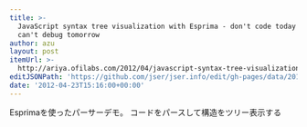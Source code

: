 ```yaml
---
title: >-
  JavaScript syntax tree visualization with Esprima - don't code today what you
  can't debug tomorrow
author: azu
layout: post
itemUrl: >-
  http://ariya.ofilabs.com/2012/04/javascript-syntax-tree-visualization-with-esprima.html
editJSONPath: 'https://github.com/jser/jser.info/edit/gh-pages/data/2012/04/index.json'
date: '2012-04-23T15:16:00+00:00'
---
```

Esprimaを使ったパーサーデモ。
コードをパースして構造をツリー表示する

